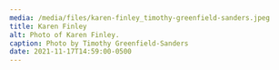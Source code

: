 ```yaml
---
media: /media/files/karen-finley_timothy-greenfield-sanders.jpeg
title: Karen Finley
alt: Photo of Karen Finley.
caption: Photo by Timothy Greenfield-Sanders
date: 2021-11-17T14:59:00-0500
---
```

